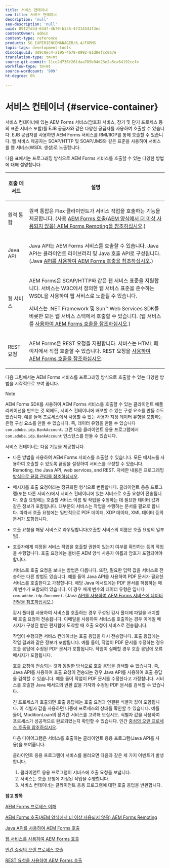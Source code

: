 ```yaml
---
title: 서비스 컨테이너
seo-title: 서비스 컨테이너
description: 'null'
seo-description: 'null'
uuid: 89f2fd3d-63d7-4b70-b335-47314441f3ec
contentOwner: admin
content-type: reference
products: SG_EXPERIENCEMANAGER/6.4/FORMS
topic-tags: development-tools
discoiquuid: dd9c0ec4-a195-4b78-8992-81d0efcc0a7e
translation-type: tm+mt
source-git-commit: 11ce2d736f261daa789b94d23e2a5ca64192cefe
workflow-type: tm+mt
source-wordcount: '909'
ht-degree: 0%

---
```



# 서비스 컨테이너 {#service-container}

서비스 컨테이너에 있는 AEM Forms 서비스(암호화 서비스, 장기 및 단기 프로세스 등의 표준 서비스 포함)를 EJB 공급자와 같은 다양한 공급자를 사용하여 호출할 수 있습니다. EJB 공급자를 사용하면 AEM Forms 서비스를 RMI/IIOP를 통해 호출할 수 있습니다. 웹 서비스 제공자는 SOAP/HTTP 및 SOAP/JMS와 같은 표준을 사용하여 서비스를 웹 서비스(WSDL 생성)로 노출합니다.

다음 표에서는 프로그래밍 방식으로 AEM Forms 서비스를 호출할 수 있는 다양한 방법에 대해 설명합니다.

<table>
 <thead>
  <tr>
   <th><p>호출 메서드</p></th> 
   <th><p>설명</p></th> 
  </tr> 
 </thead> 
 <tbody>
  <tr>
   <td><p>원격 통합</p></td> 
   <td><p>원격 통합은 Flex 클라이언트가 서비스 작업을 호출하는 기능을 제공합니다. (사용 <a href="/help/forms/developing/invoking-aem-forms-using-remoting.md#invoking-aem-forms-using-remoting">AEM Forms 호출(AEM 양식에서 더 이상 사용되지 않음) AEM Forms Remoting을 참조하십시오</a>.)</p></td> 
  </tr> 
  <tr>
   <td><p>Java API</p></td> 
   <td><p>Java API는 AEM Forms 서비스를 호출할 수 있습니다. Java API는 클라이언트 라이브러리 및 Java 호출 API로 구성됩니다. (Java <a href="/help/forms/developing/invoking-aem-forms-using-java.md#invoking-aem-forms-using-the-java-api">API를 사용하여 AEM Forms 호출을 참조하십시오</a>.)</p></td> 
  </tr> 
  <tr>
   <td><p>웹 서비스</p></td> 
   <td><p>AEM Forms은 SOAP/HTTP와 같은 웹 서비스 표준을 지원합니다. 서비스는 W3C에서 정의한 웹 서비스 표준을 준수하는 WSDL을 사용하여 웹 서비스로 노출될 수 있습니다.</p><p>서비스는 .NET Framework 및 Sun™ Web Services SDK를 비롯한 모든 웹 서비스 스택에서 호출할 수 있습니다. (웹 서비스를 <a href="/help/forms/developing/invoking-aem-forms-using-web.md#invoking-aem-forms-using-web-services">사용하여 AEM Forms 호출을 참조하십시오</a>.)</p></td> 
  </tr> 
  <tr>
   <td><p>REST 요청</p></td> 
   <td><p>AEM Forms은 REST 요청을 지원합니다. 서비스는 HTML 페이지에서 직접 호출할 수 있습니다. REST 요청을 <a href="/help/forms/developing/invoking-aem-forms-using-rest.md#invoking-aem-forms-using-rest-requests">사용하여 AEM Forms 호출을 참조하십시오</a>.</p></td> 
  </tr> 
 </tbody> 
</table>

다음 그림에서는 AEM Forms 서비스를 프로그래밍 방식으로 호출할 수 있는 다양한 방법을 시각적으로 보여 줍니다.

>[!NOTE]
>
>AEM Forms SDK를 사용하여 AEM Forms 서비스를 호출할 수 있는 클라이언트 애플리케이션을 만드는 것 외에도, 서비스 컨테이너에 배포할 수 있는 구성 요소를 만들 수도 있습니다. 예를 들어 프로세스에서 사용할 수 있는 사용자 지정 데이터 유형을 포함하는 은행 구성 요소를 만들 수 있습니다. 즉, 데이터 유형을 만들 수 있습니다 `com.adobe.idp.BankAccount`. 그런 다음 클라이언트 응용 프로그램에서 `com.adobe.idp.BankAccount` 인스턴스를 만들 수 있습니다.

서비스 컨테이너는 다음 기능을 제공합니다.

* 다른 방법을 사용하여 AEM Forms 서비스를 호출할 수 있습니다. 모든 메서드를 사용하여 호출할 수 있도록 끝점을 설정하여 서비스를 구성할 수 있습니다. Remoting, the Java API, web services, and REST. 자세한 내용은 프로그래밍 [방식으로 끝점 관리를 참조하십시오](/help/forms/developing/programmatically-endpoints.md#programmatically-managing-endpoints).
* 메시지를 호출 요청이라는 정규화된 형식으로 변환합니다. 클라이언트 응용 프로그램(또는 다른 서비스)에서 서비스 컨테이너에 있는 서비스로 호출 요청이 전송됩니다. 호출 요청에는 호출할 서비스 이름 및 작업을 수행하는 데 필요한 데이터 값과 같은 정보가 포함됩니다. 대부분의 서비스는 작업을 수행하는 문서를 필요로 합니다. 따라서 호출 요청에는 일반적으로 PDF 데이터, XDP 데이터, XML 데이터 등의 문서가 포함됩니다.
* 호출 요청을 해당 서비스로 라우팅합니다(호출할 서비스의 이름은 호출 요청의 일부임).
* 호출자에게 지정된 서비스 작업을 호출할 권한이 있는지 여부를 확인하는 등의 작업을 수행합니다. 호출 요청에는 올바른 AEM 양식 사용자 이름과 암호가 포함되어야 합니다.

   서비스로 호출 요청을 보내는 방법은 다릅니다. 또한, 필요한 입력 값을 서비스로 전송하는 다른 방법도 있습니다. 예를 들어 Java API를 사용하여 PDF 문서가 필요한 서비스를 호출한다고 가정합니다. 해당 Java 메서드에는 PDF 문서를 허용하는 매개 변수가 포함되어 있습니다. 이 경우 매개 변수의 데이터 유형은 입니다 `com.adobe.idp.Document`. (Java [API를 사용하여 AEM Forms 서비스에 데이터 전달을 참조하십시오](/help/forms/developing/invoking-aem-forms-using-java.md#passing-data-to-aem-forms-services-using-the-java-api).)

   감시 폴더를 사용하여 서비스를 호출하는 경우 구성된 감시 폴더에 파일을 배치할 때 호출 요청이 전송됩니다. 이메일을 사용하여 서비스를 호출하는 경우 이메일 메시지가 구성된 받은 편지함에 도착할 때 호출 요청이 서비스로 전송됩니다.

   작업이 수행되면 서비스 컨테이너는 호출 응답을 다시 전송합니다. 호출 응답에는 작업 결과와 같은 정보가 포함됩니다. 예를 들어, 작업이 PDF 문서를 수정하는 경우 호출 응답에 수정된 PDF 문서가 포함됩니다. 작업이 실패할 경우 호출 응답에 오류 메시지가 포함됩니다.

   호출 요청이 전송되는 것과 동일한 방식으로 호출 응답을 검색할 수 있습니다. 즉, Java API를 사용하여 호출 요청이 전송되는 경우 Java API를 사용하여 호출 응답을 검색할 수 있습니다. 예를 들어 작업이 PDF 문서를 수정한다고 가정합니다. 서비스를 호출한 Java 메서드의 반환 값을 가져와 수정된 PDF 문서를 검색할 수 있습니다.

   긴 프로세스가 호출되면 호출 응답에는 호출 요청과 연결된 식별자 값이 포함됩니다. 이 식별자 값을 사용하면 나중에 프로세스의 상태를 확인할 수 있습니다. 예를 들어, ModitionLoan의 장기간 서비스를 고려해 보십시오. 식별자 값을 사용하여 프로세스가 성공적으로 완료되었는지 확인할 수 있습니다. 인간 [중심의 오랜 프로세스 호출을 참조하십시오](/help/forms/developing/invoking-human-centric-long-lived.md#invoking-human-centric-long-lived-processes).

   다음 다이어그램은 서비스를 호출하는 클라이언트 응용 프로그램(Java API를 사용)을 보여줍니다.

   클라이언트 응용 프로그램이 서비스를 불러오면 다음과 같은 세 가지 이벤트가 발생합니다.

   1. 클라이언트 응용 프로그램이 서비스에 호출 요청을 보냅니다.
   1. 서비스는 호출 요청에 지정된 작업을 수행합니다.
   1. 서비스 컨테이너는 클라이언트 응용 프로그램에 대한 호출 응답을 반환합니다.

**참고 항목**

[AEM Forms 프로세스 이해](/help/forms/developing/aem-forms-processes.md#understanding-aem-forms-processes)

[AEM Forms 호출(AEM 양식에서 더 이상 사용되지 않음) AEM Forms Remoting](/help/forms/developing/invoking-aem-forms-using-remoting.md#invoking-aem-forms-using-remoting)

[Java API를 사용하여 AEM Forms 호출](/help/forms/developing/invoking-aem-forms-using-java.md#invoking-aem-forms-using-the-java-api)

[웹 서비스를 사용하여 AEM Forms 호출](/help/forms/developing/invoking-aem-forms-using-web.md#invoking-aem-forms-using-web-services)

[인간 중심의 오랜 프로세스 호출](/help/forms/developing/invoking-human-centric-long-lived.md#invoking-human-centric-long-lived-processes)

[REST 요청을 사용하여 AEM Forms 호출](/help/forms/developing/invoking-aem-forms-using-rest.md#invoking-aem-forms-using-rest-requests)
